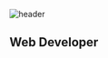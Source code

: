 ![header](https://capsule-render.vercel.app/api?type=venom&color=auto&height=150&section=header&text=Jiwon%20Park&fontSize=90)

## Web Developer
